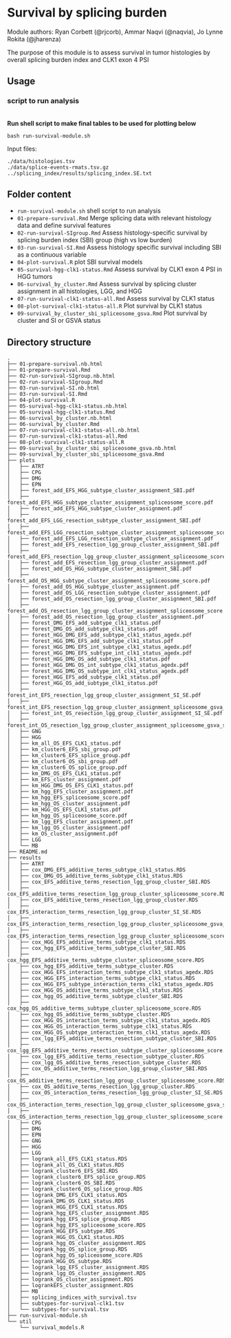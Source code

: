 # Survival by splicing burden

Module authors: Ryan Corbett (@rjcorb), Ammar Naqvi (@naqvia), Jo Lynne Rokita (@jharenza)

The purpose of this module is to assess survival in tumor histologies by overall splicing burden index and CLK1 exon 4 PSI

## Usage
### script to run analysis
<br>**Run shell script to make final tables to be used for plotting below**
```
bash run-survival-module.sh
```
Input files:
```
./data/histologies.tsv
./data/splice-events-rmats.tsv.gz
../splicing_index/results/splicing_index.SE.txt
```

## Folder content
* `run-survival-module.sh` shell script to run analysis
* `01-prepare-survival.Rmd` Merge splicing data with relevant histology data and define survival features
* `02-run-survival-SIgroup.Rmd` Assess histology-specific survival by splicing burden index (SBI) group (high vs low burden)
* `03-run-survival-SI.Rmd` Assess histology specific survival including SBI as a continuous variable
* `04-plot-survival.R` plot SBI survival models
* `05-survival-hgg-clk1-status.Rmd` Assess survival by CLK1 exon 4 PSI in HGG tumors
* `06-survival_by_cluster.Rmd` Assess survival by splicing cluster assignment in all histologies, LGG, and HGG
* `07-run-survival-clk1-status-all.Rmd` Assess survival by CLK1 status
* `08-plot-survival-clk1-status-all.R` Plot survival by CLK1 status
* `09-survival_by_cluster_sbi_spliceosome_gsva.Rmd` Plot survival by cluster and SI or GSVA status

## Directory structure
```
.
├── 01-prepare-survival.nb.html
├── 01-prepare-survival.Rmd
├── 02-run-survival-SIgroup.nb.html
├── 02-run-survival-SIgroup.Rmd
├── 03-run-survival-SI.nb.html
├── 03-run-survival-SI.Rmd
├── 04-plot-survival.R
├── 05-survival-hgg-clk1-status.nb.html
├── 05-survival-hgg-clk1-status.Rmd
├── 06-survival_by_cluster.nb.html
├── 06-survival_by_cluster.Rmd
├── 07-run-survival-clk1-status-all.nb.html
├── 07-run-survival-clk1-status-all.Rmd
├── 08-plot-survival-clk1-status-all.R
├── 09-survival_by_cluster_sbi_spliceosome_gsva.nb.html
├── 09-survival_by_cluster_sbi_spliceosome_gsva.Rmd
├── plots
│   ├── ATRT
│   ├── CPG
│   ├── DMG
│   ├── EPN
│   ├── forest_add_EFS_HGG_subtype_cluster_assignment_SBI.pdf
│   ├── forest_add_EFS_HGG_subtype_cluster_assignment_spliceosome_score.pdf
│   ├── forest_add_EFS_HGG_subtype_cluster_assignment.pdf
│   ├── forest_add_EFS_LGG_resection_subtype_cluster_assignment_SBI.pdf
│   ├── forest_add_EFS_LGG_resection_subtype_cluster_assignment_spliceosome_score.pdf
│   ├── forest_add_EFS_LGG_resection_subtype_cluster_assignment.pdf
│   ├── forest_add_EFS_resection_lgg_group_cluster_assignment_SBI.pdf
│   ├── forest_add_EFS_resection_lgg_group_cluster_assignment_spliceosome_score.pdf
│   ├── forest_add_EFS_resection_lgg_group_cluster_assignment.pdf
│   ├── forest_add_OS_HGG_subtype_cluster_assignment_SBI.pdf
│   ├── forest_add_OS_HGG_subtype_cluster_assignment_spliceosome_score.pdf
│   ├── forest_add_OS_HGG_subtype_cluster_assignment.pdf
│   ├── forest_add_OS_LGG_resection_subtype_cluster_assignment.pdf
│   ├── forest_add_OS_resection_lgg_group_cluster_assignment_SBI.pdf
│   ├── forest_add_OS_resection_lgg_group_cluster_assignment_spliceosome_score.pdf
│   ├── forest_add_OS_resection_lgg_group_cluster_assignment.pdf
│   ├── forest_DMG_EFS_add_subtype_clk1_status.pdf
│   ├── forest_DMG_OS_add_subtype_clk1_status.pdf
│   ├── forest_HGG_DMG_EFS_add_subtype_clk1_status_agedx.pdf
│   ├── forest_HGG_DMG_EFS_add_subtype_clk1_status.pdf
│   ├── forest_HGG_DMG_EFS_int_subtype_clk1_status_agedx.pdf
│   ├── forest_HGG_DMG_EFS_subtype_int_clk1_status_agedx.pdf
│   ├── forest_HGG_DMG_OS_add_subtype_clk1_status.pdf
│   ├── forest_HGG_DMG_OS_int_subtype_clk1_status_agedx.pdf
│   ├── forest_HGG_DMG_OS_subtype_int_clk1_status_agedx.pdf
│   ├── forest_HGG_EFS_add_subtype_clk1_status.pdf
│   ├── forest_HGG_OS_add_subtype_clk1_status.pdf
│   ├── forest_int_EFS_resection_lgg_group_cluster_assignment_SI_SE.pdf
│   ├── forest_int_EFS_resection_lgg_group_cluster_assignment_spliceosome_gsva_score.pdf
│   ├── forest_int_OS_resection_lgg_group_cluster_assignment_SI_SE.pdf
│   ├── forest_int_OS_resection_lgg_group_cluster_assignment_spliceosome_gsva_score.pdf
│   ├── GNG
│   ├── HGG
│   ├── km_all_OS_EFS_CLK1_status.pdf
│   ├── km_cluster6_EFS_sbi_group.pdf
│   ├── km_cluster6_EFS_splice_group.pdf
│   ├── km_cluster6_OS_sbi_group.pdf
│   ├── km_cluster6_OS_splice_group.pdf
│   ├── km_DMG_OS_EFS_CLK1_status.pdf
│   ├── km_EFS_cluster_assignment.pdf
│   ├── km_HGG_DMG_OS_EFS_CLK1_status.pdf
│   ├── km_hgg_EFS_cluster_assignment.pdf
│   ├── km_hgg_EFS_spliceosome_score.pdf
│   ├── km_hgg_OS_cluster_assignment.pdf
│   ├── km_HGG_OS_EFS_CLK1_status.pdf
│   ├── km_hgg_OS_spliceosome_score.pdf
│   ├── km_lgg_EFS_cluster_assignment.pdf
│   ├── km_lgg_OS_cluster_assignment.pdf
│   ├── km_OS_cluster_assignment.pdf
│   ├── LGG
│   └── MB
├── README.md
├── results
│   ├── ATRT
│   ├── cox_DMG_EFS_additive_terms_subtype_clk1_status.RDS
│   ├── cox_DMG_OS_additive_terms_subtype_clk1_status.RDS
│   ├── cox_EFS_additive_terms_resection_lgg_group_cluster_SBI.RDS
│   ├── cox_EFS_additive_terms_resection_lgg_group_cluster_spliceosome_score.RDS
│   ├── cox_EFS_additive_terms_resection_lgg_group_cluster.RDS
│   ├── cox_EFS_interaction_terms_resection_lgg_group_cluster_SI_SE.RDS
│   ├── cox_EFS_interaction_terms_resection_lgg_group_cluster_spliceosome_gsva_score.RDS
│   ├── cox_EFS_interaction_terms_resection_lgg_group_cluster_spliceosome_score.RDS
│   ├── cox_HGG_EFS_additive_terms_subtype_clk1_status.RDS
│   ├── cox_hgg_EFS_additive_terms_subtype_cluster_SBI.RDS
│   ├── cox_hgg_EFS_additive_terms_subtype_cluster_spliceosome_score.RDS
│   ├── cox_hgg_EFS_additive_terms_subtype_cluster.RDS
│   ├── cox_HGG_EFS_interaction_terms_subtype_clk1_status_agedx.RDS
│   ├── cox_HGG_EFS_interaction_terms_subtype_clk1_status.RDS
│   ├── cox_HGG_EFS_subtype_interaction_terms_clk1_status_agedx.RDS
│   ├── cox_HGG_OS_additive_terms_subtype_clk1_status.RDS
│   ├── cox_hgg_OS_additive_terms_subtype_cluster_SBI.RDS
│   ├── cox_hgg_OS_additive_terms_subtype_cluster_spliceosome_score.RDS
│   ├── cox_hgg_OS_additive_terms_subtype_cluster.RDS
│   ├── cox_HGG_OS_interaction_terms_subtype_clk1_status_agedx.RDS
│   ├── cox_HGG_OS_interaction_terms_subtype_clk1_status.RDS
│   ├── cox_HGG_OS_subtype_interaction_terms_clk1_status_agedx.RDS
│   ├── cox_lgg_EFS_additive_terms_resection_subtype_cluster_SBI.RDS
│   ├── cox_lgg_EFS_additive_terms_resection_subtype_cluster_spliceosome_score.RDS
│   ├── cox_lgg_EFS_additive_terms_resection_subtype_cluster.RDS
│   ├── cox_lgg_OS_additive_terms_resection_subtype_cluster.RDS
│   ├── cox_OS_additive_terms_resection_lgg_group_cluster_SBI.RDS
│   ├── cox_OS_additive_terms_resection_lgg_group_cluster_spliceosome_score.RDS
│   ├── cox_OS_additive_terms_resection_lgg_group_cluster.RDS
│   ├── cox_OS_interaction_terms_resection_lgg_group_cluster_SI_SE.RDS
│   ├── cox_OS_interaction_terms_resection_lgg_group_cluster_spliceosome_gsva_score.RDS
│   ├── cox_OS_interaction_terms_resection_lgg_group_cluster_spliceosome_score.RDS
│   ├── CPG
│   ├── DMG
│   ├── EPN
│   ├── GNG
│   ├── HGG
│   ├── LGG
│   ├── logrank_all_EFS_CLK1_status.RDS
│   ├── logrank_all_OS_CLK1_status.RDS
│   ├── logrank_cluster6_EFS_SBI.RDS
│   ├── logrank_cluster6_EFS_splice_group.RDS
│   ├── logrank_cluster6_OS_SBI.RDS
│   ├── logrank_cluster6_OS_splice_group.RDS
│   ├── logrank_DMG_EFS_CLK1_status.RDS
│   ├── logrank_DMG_OS_CLK1_status.RDS
│   ├── logrank_HGG_EFS_CLK1_status.RDS
│   ├── logrank_hgg_EFS_cluster_assignment.RDS
│   ├── logrank_hgg_EFS_splice_group.RDS
│   ├── logrank_hgg_EFS_spliceosome_score.RDS
│   ├── logrank_HGG_EFS_subtype.RDS
│   ├── logrank_HGG_OS_CLK1_status.RDS
│   ├── logrank_hgg_OS_cluster_assignment.RDS
│   ├── logrank_hgg_OS_splice_group.RDS
│   ├── logrank_hgg_OS_spliceosome_score.RDS
│   ├── logrank_HGG_OS_subtype.RDS
│   ├── logrank_lgg_EFS_cluster_assignment.RDS
│   ├── logrank_lgg_OS_cluster_assignment.RDS
│   ├── logrank_OS_cluster_assignment.RDS
│   ├── logrankEFS_cluster_assignment.RDS
│   ├── MB
│   ├── splicing_indices_with_survival.tsv
│   ├── subtypes-for-survival-clk1.tsv
│   └── subtypes-for-survival.tsv
├── run-survival-module.sh
└── util
    └── survival_models.R
```
